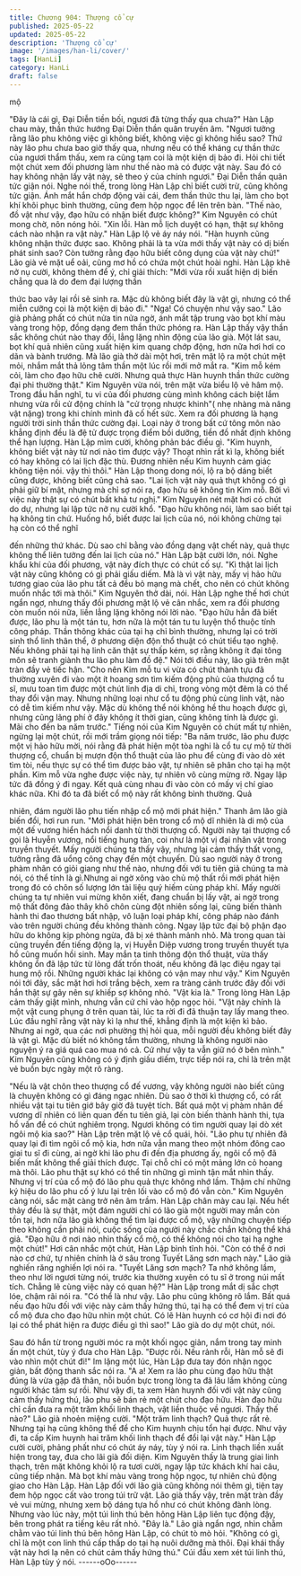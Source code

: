 ```yaml
---
title: Chương 904: Thượng cổ cự
published: 2025-05-22
updated: 2025-05-22
description: 'Thượng cổ cự'
image: '/images/han-li/cover/'
tags: [HanLi]
category: HanLi
draft: false
---
```


mộ

"Đây là cái gì, Đại Diễn tiền bối, ngươi đã từng thấy qua chưa?"
Hàn Lập chau mày, thần thức hướng Đại Diễn thần quân truyền
âm.
"Ngươi tưởng rằng lão phu không việc gì không biết, không việc gì
không hiểu sao? Thứ này lão phu chưa bao giờ thấy qua, nhưng
nếu có thể kháng cự thần thức của ngươi thẩm thấu, xem ra cũng
tạm coi là một kiện dị bảo đi. Hỏi chi tiết một chút xem đối phương
làm như thế nào mà có được vật này. Sau đó có hay không nhận
lấy vật này, sẽ theo ý của chính ngươi." Đại Diễn thần quân tức
giận nói.
Nghe nói thế, trong lòng Hàn Lập chỉ biết cười trừ, cũng không
tức giận. Ánh mắt hắn chớp động vài cái, đem thần thức thu lại,
làm cho bọt khí khôi phục bình thường, cũng đem hộp ngọc để
lên trên bàn.
"Thế nào, đồ vật như vậy, đạo hữu có nhận biết được không?"
Kim Nguyên có chút mong chờ, nôn nóng hỏi.
"Xin lỗi. Hàn mỗ lịch duyệt có hạn, thật sự không cách nào nhận
ra vật này." Hàn Lập lộ vẻ áy náy nói.
"Hàn huynh cũng không nhận thức được sao. Không phải là ta
vừa mới thấy vật này có dị biến phát sinh sao? Còn tưởng rằng
đạo hữu biết công dụng của vật này chứ!" Lão già vẻ mặt uể oải,
cũng mơ hồ có chứa một chút hoài nghi.
Hàn Lập khẽ nở nụ cười, không thèm để ý, chỉ giải thích:
"Mới vừa rồi xuất hiện dị biến chẳng qua là do đem đại lượng thần

thức bao vây lại rồi sẽ sinh ra. Mặc dù không biết đây là vật gì,
nhưng có thể miễn cưỡng coi là một kiện dị bảo đi."
"Nga! Có chuyện như vậy sao." Lão già phảng phất có chút nửa
tin nửa ngờ, ánh mắt tập trung vào bọt khí màu vàng trong hộp,
đồng dạng đem thần thức phóng ra.
Hàn Lập thấy vậy thần sắc không chút nào thay đổi, lẳng lặng
nhìn động của lão già. Một lát sau, bọt khí quả nhiên cũng xuất
hiện kim quang chớp động, hơn nữa hơi hơi co dãn và bành
trướng. Mà lão già thở dài một hơi, trên mặt lộ ra một chút mệt
mỏi, nhắm mắt thả lỏng tâm thần một lúc rồi mới mở mắt ra.
"Kim mỗ kém cỏi, làm cho đạo hữu chê cười. Nhưng quả thực
Hàn huynh thần thức cường đại phi thường thật." Kim Nguyên
vừa nói, trên mặt vừa biểu lộ vẻ hâm mộ.
Trong đầu hắn nghĩ, tu vi của đối phương cùng mình không cách
biệt lắm nhưng vừa rồi cử động chính là "cử trọng nhược khinh"(
nhẹ nhàng mà nâng vật nặng) trong khi chính mình đã cố hết sức.
Xem ra đối phương là hạng người trời sinh thần thức cường đại.
Loại này ở trong bất cứ tông môn nào khẳng định đều là đệ tử
được trọng điểm bồi dưỡng, tiền đồ nhất định không thể hạn
lượng.
Hàn Lập mỉm cười, không phản bác điều gì.
"Kim huynh, không biết vật này từ nơi nào tìm được vậy? Thoạt
nhìn rất kì lạ, không biết có hay không có lai lịch đặc thù. Đương
nhiên nếu Kim huynh cảm giác không tiện nói. vậy thì thôi." Hàn
Lập thong dong nói, lộ ra bộ dáng biết cũng được, không biết
cũng chả sao.
"Lai lịch vật này quả thựt không có gì phải giữ bí mật, nhưng mà
chỉ sợ nói ra, đạo hữu sẽ không tin Kim mỗ. Bởi vì việc này thật
sự có chút bất khả tư nghị." Kim Nguyên nét mặt hơi có chút do
dự, nhưng lại lập tức nở nụ cười khổ.
"Đạo hữu không nói, làm sao biết tại hạ không tin chứ. Huống hồ,
biết được lai lịch của nó, nói không chừng tại hạ còn có thể nghĩ

đến những thứ khác. Dù sao chỉ bằng vào đồng dạng vật chết
này, quả thực không thể liên tưởng đến lai lịch của nó." Hàn Lập
bật cười lớn, nói.
Nghe khẩu khí của đối phương, vật này đích thực có chút cố sự.
"Kì thật lai lịch vật này cũng không có gì phải giấu diếm. Mà là vì
vật này, mấy vị hảo hữu tương giao của lão phu tất cả đều bỏ
mạng mà chết, cho nên có chút không muốn nhắc tới mà thôi."
Kim Nguyên thở dài, nói.
Hàn Lập nghe thế hơi chút ngẩn ngơ, nhưng thấy đối phương mặt
lộ vẻ cân nhắc, xem ra đối phương còn muốn nói nữa, liền lẳng
lặng không nói lời nào.
"Đạo hữu hẳn đã biết được, lão phu là một tán tu, hơn nữa là một
tán tu tu luyện thổ thuộc tính công pháp. Thần thông khác của tại
hạ chỉ bình thường, nhưng lại có trời sinh thổ linh thân thể, ở
phương diện độn thổ thuật có chút tiểu tạo nghệ. Nếu không phải
tại hạ linh căn thật sự thấp kém, sợ rằng không ít đại tông môn sẽ
tranh giành thu lão phu làm đồ đệ." Nói tới điều này, lão già trên
mặt tràn đầy vẻ tiếc hận.
"Cho nên Kim mỗ tu vi vừa có chút thành tựu đã thường xuyên đi
vào một ít hoang sơn tìm kiếm động phủ của thượng cổ tu sĩ, mưu
toan tìm được một chút linh địa di chỉ, trong vòng một đêm là có
thể thay đổi vận may. Nhưng những loại như cổ tu động phủ cùng
linh vật, nào có dễ tìm kiếm như vậy. Mặc dù không thể nói không
hề thu hoạch được gì, nhưng cũng lãng phí ở đây không ít thời
gian, cũng không tính là được gì. Mãi cho đến ba năm trước."
Tiếng nói của Kim Nguyên có chút mất tự nhiên, ngừng lại một
chút, rồi mới trầm giọng nói tiếp: "Ba năm trước, lão phu được
một vị hảo hữu mời, nói rằng đã phát hiện một tòa nghi là cổ tu cự
mộ từ thời thượng cổ, chuẩn bị mượn độn thổ thuật của lão phu
để cùng đi vào dò xét tìm tòi, nếu thực sự có thể tìm được bảo
vật, tự nhiên sẽ phân cho tại hạ một phần. Kim mỗ vừa nghe
được việc này, tự nhiên vô cùng mừng rỡ. Ngay lập tức đã đồng ý
đi ngay. Kết quả cùng nhau đi vào còn có mấy vị chí giao khác
nữa. Khi đó ta đã biết cổ mộ này rất không bình thường. Quả

nhiên, đám người lão phu tiến nhập cổ mộ mới phát hiện." Thanh
âm lão già biến đổi, hơi run run.
"Mới phát hiện bên trong cổ mộ dĩ nhiên là di mộ của một đế
vương hiển hách nổi danh từ thời thượng cổ. Người này tại
thượng cổ gọi là Huyễn vương, nổi tiếng hung tàn, coi như là một
vị đại nhân vật trong truyền thuyết. Mấy người chúng ta thấy vậy,
nhưng lại cảm thấy thất vọng, tưởng rằng đã uổng công chạy đến
một chuyến. Dù sao người này ở trong phàm nhân có giỏi giang
như thế nào, nhưng đối với tu tiên giả chúng ta mà nói, có thể tính
là gì.Nhưng ai ngờ xông vào chủ mộ thất rồi mới phát hiện trong
đó có chôn số lượng lớn tài liệu quý hiếm cùng pháp khí. Mấy
người chúng ta tự nhiên vui mừng khôn xiết, đang chuẩn bị lấy
vật, ai ngờ trong mộ thất đông đảo thây khô chôn cùng đột nhiên
sống lại, cũng biến thành hành thi đao thương bất nhập, vô luận
loại pháp khí, công pháp nào đánh vào trên người chúng đều
không thành công. Ngay lập tức đại bộ phận đạo hữu do không
kịp phòng ngừa, đã bị xé thành mảnh nhỏ. Mà trong quan tài cũng
truyền đến tiếng động lạ, vị Huyễn Diệp vương trong truyền thuyết
tựa hồ cũng muốn hồi sinh. May mắn ta tinh thông độn thổ thuật,
vừa thấy không ổn đã lập tức từ lòng đất trốn thoát, nếu không đã
lạc điệu ngay tại hung mộ rồi. Những người khác lại không có vận
may như vậy."
Kim Nguyên nói tới đây, sắc mặt hơi hơi trắng bệch, xem ra tràng
cảnh trước đây đối với hắn thật sự gây nên sự khiếp sợ không
nhỏ.
"Vật kia là." Trong lòng Hàn Lập cảm thấy giật mình, nhưng vẫn
cứ chỉ vào hộp ngọc hỏi.
"Vật này chính là một vật cung phụng ở trên quan tài, lúc ta rời đi
đã thuận tay lấy mang theo. Lúc đầu nghĩ rằng vật này kì lạ như
thế, khẳng định là một kiện kì bảo. Nhưng ai ngờ, qua các nơi
phường thị hỏi qua, mỗi người đều không biết đây là vật gì. Mặc
dù biết nó không tầm thường, nhưng là không người nào nguyện
ý ra giá quá cao mua nó cả. Cứ như vậy ta vẫn giữ nó ở bên
mình." Kim Nguyên cũng không có ý định giấu diếm, trực tiếp nói
ra, chỉ là trên mặt vẻ buồn bực ngày một rõ ràng.

"Nếu là vật chôn theo thượng cổ đế vương, vậy không người nào
biết cũng là chuyện không có gì đáng ngạc nhiên. Dù sao ở thời kì
thượng cổ, có rất nhiều vật tại tu tiên giớ bây giờ đã tuyệt tích. Bất
quá một vị phàm nhân đế vương dĩ nhiên có liên quan đến tu tiên
giả, lại còn biến thành hành thi, tựa hồ vấn đề có chút nghiêm
trọng. Ngươi không có tìm người quay lại dò xét ngôi mộ kia sao?"
Hàn Lập trên mặt lộ vẻ cổ quái, hỏi.
"Lão phu tự nhiên đã quay lại đi tìm ngôi cổ mộ kia, hơn nữa vẫn
mang theo một nhóm đông cao giai tu sĩ đi cùng, ai ngờ khi lão
phu đi đến địa phương ấy, ngôi cổ mộ đã biến mất không thể giải
thích được. Tại chỗ chỉ có một mảng lớn cỏ hoang mà thôi. Lão
phu thật sự khó có thể tin những gì mình tận mắt nhìn thấy.
Nhưng vị trí của cổ mộ đó lão phu quả thực không nhớ lầm. Thậm
chí những ký hiệu do lão phu cố ý lưu lại trên lối vào cổ mộ đó
vẫn còn." Kim Nguyên càng nói, sắc mặt càng trở nên âm trầm.
Hàn Lập chân mày cau lại. Nếu hết thảy đều là sự thật, một đám
người chỉ có lão già một người may mắn còn tồn tại, hơn nữa lão
già không thể tìm lại được cổ mộ, vậy những chuyện tiếp theo
không cần phải nói, cuộc sống của người này chắc chắn không
thể khá giả.
"Đạo hữu ở nơi nào nhìn thấy cổ mộ, có thể không nói cho tại hạ
nghe một chút!" Hơi cân nhắc một chút, Hàn Lập bình tĩnh hỏi.
"Còn có thể ở nơi nào cơ chứ, tự nhiên chính là ở sâu trong Tuyết
Lăng sơn mạch này." Lão già nghiến răng nghiến lợi nói ra.
"Tuyết Lăng sơn mạch? Ta nhớ không lầm, theo như lời ngươi
từng nói, trước kia thường xuyên có tu sĩ ở trong núi mất tích.
Chẳng lẽ cùng việc này có quan hệ?" Hàn Lập trong mắt dị sắc
chợt lóe, chậm rãi nói ra.
"Có thể là như vậy. Lão phu cũng không rõ lắm. Bất quá nếu đạo
hữu đối với việc này cảm thấy hứng thú, tại hạ có thể đem vị trí
của cổ mộ đưa cho đạo hữu nhìn một chút. Có lẽ Hàn huynh có
cơ hội đi nơi đó lại có thể phát hiện ra được điều gì thì sao!" Lão
già do dự một chút, nói.

Sau đó hắn từ trong người móc ra một khối ngọc giản, nắm trong
tay minh ấn một chút, tùy ý đưa cho Hàn Lập.
"Được rồi. Nếu rảnh rỗi, Hàn mỗ sẽ đi vào nhìn một chút đi!" Im
lặng một lúc, Hàn Lập đưa tay đón nhận ngọc giản, bất động
thanh sắc nói ra.
"A a! Xem ra lão phu cùng đạo hữu thật đúng là vừa gặp đã thân,
nỗi buồn bực trong lòng ta đã lâu lắm không cùng người khác tâm
sự rồi. Như vậy đi, ta xem Hàn huynh đối với vật này cũng cảm
thấy hứng thú, lão phu sẽ bán rẻ một chút cho đạo hữu. Hàn đạo
hữu chỉ cần đưa ra một trăm khối linh thạch, vật liền thuộc về
ngươi. Thấy thế nào?" Lão già nhoẻn miệng cười.
"Một trăm linh thạch? Quả thực rất rẻ. Nhưng tại hạ cũng không
thể để cho Kim huynh chịu tổn hại được. Như vậy đi, ta cấp Kim
huynh hai trăm khối linh thạch để đổi lại vật này." Hàn Lập cười
cười, phảng phất như có chút áy náy, tùy ý nói ra. Linh thạch liền
xuất hiện trong tay, đưa cho lãi già đối diện.
Kim Nguyên thấy là trung giai linh thạch, trên mặt không khỏi lộ ra
tươi cười, ngay lập tức khách khí hai câu, cũng tiếp nhận. Mà bọt
khí màu vàng trong hộp ngọc, tự nhiên chủ động giao cho Hàn
Lập. Hàn Lập đối với lão già cũng không nói thêm gì, tiện tay đem
hộp ngọc cất vào trong túi trữ vật. Lão già thấy vậy, trên mặt tràn
đầy vẻ vui mừng, nhưng xem bộ dáng tựa hồ như có chút không
đành lòng.
Nhưng vào lúc này, một túi linh thú bên hông Hàn Lập liên tục
động đậy, bên trong phát ra tiếng kêu rất nhỏ.
"Đây là." Lão già ngẩn ngơ, nhìn chằm chằm vào túi linh thú bên
hông Hàn Lập, có chút tò mò hỏi.
"Không có gì, chỉ là một con linh thú cấp thấp do tại hạ nuôi
dưỡng mà thôi. Đại khái thấy vật này hơi lạ nên có chút cảm thấy
hứng thú." Cúi đầu xem xét túi linh thú, Hàn Lập tùy ý nói.
------oOo------
